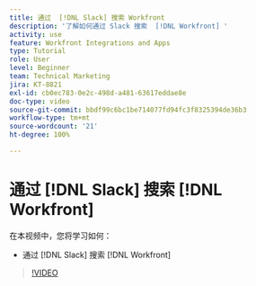 ```yaml
---
title: 通过  [!DNL Slack] 搜索 Workfront
description: '了解如何通过 Slack 搜索  [!DNL Workfront] '
activity: use
feature: Workfront Integrations and Apps
type: Tutorial
role: User
level: Beginner
team: Technical Marketing
jira: KT-8821
exl-id: cb0ec783-0e2c-498d-a481-63617eddae8e
doc-type: video
source-git-commit: bbdf99c6bc1be714077fd94fc3f8325394de36b3
workflow-type: tm+mt
source-wordcount: '21'
ht-degree: 100%

---
```


# 通过 [!DNL Slack] 搜索 [!DNL Workfront]

在本视频中，您将学习如何：

* 通过 [!DNL Slack] 搜索 [!DNL Workfront]

>[!VIDEO](https://video.tv.adobe.com/v/335121/?quality=12&learn=on&enablevpops=1)
